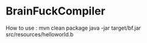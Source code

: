 # BrainFuckCompiler
How to use : mvn clean package
java -jar target/bf.jar  src/resources/helloworld.b
